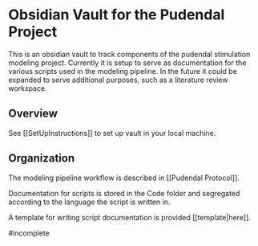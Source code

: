 # Obsidian Vault for the Pudendal Project
This is an obsidian vault to track components of the pudendal stimulation modeling project. Currently it is setup to serve as documentation for the various scripts used in the modeling pipeline. In the future it could be expanded to serve additional purposes, such as a literature review workspace.  
## Overview
See [[SetUpInstructions]] to set up vault in your local machine.
## Organization
The modeling pipeline workflow is described in [[Pudendal Protocol]].

Documentation for scripts is stored in the Code folder and segregated according to the language the script is written in. 

A template for writing script documentation is provided [[template|here]].

#incomplete
